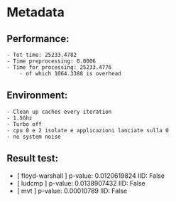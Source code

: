 # Metadata

## Performance:

    - Tot time: 25233.4782
    - Time preprocessing: 0.0006
    - Time for processing: 25233.4776
        - of which 1064.3388 is overhead

## Environment:

    - Clean up caches every iteration
    - 1.5Ghz
    - Turbo off
    - cpu 0 e 2 isolate e applicazioni lanciate sulla 0
    - no system noise

## Result test:

- [ floyd-warshall ] p-value: 0.0120619824 IID: False
- [ ludcmp ] p-value: 0.0138907432 IID: False
- [ mvt ] p-value: 0.00010789 IID: False